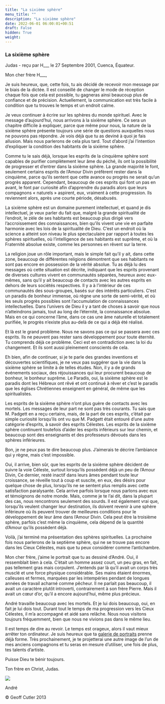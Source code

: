 ```yaml
---
title: "La sixième sphère"
menu_title: ""
description: "La sixième sphère"
date: 2022-06-01 06:00:01+00:51
draft: False
hidden: True
weight:
---
```

### La sixième sphère

Judas - reçu par H___  le 27 Septembre 2001, Cuenca, Équateur.

Mon cher frère H___,

Je suis heureux, que, cette fois, tu ais décidé de recevoir mon message par le biais de la dictée. Il est conseillé de changer le mode de réception chaque fois que cela est possible, tu gagneras ainsi beaucoup plus de confiance et de précision. Actuellement, la communication est très facile à condition que tu trouves le temps et un endroit calme.

Je veux continuer à écrire sur les sphères du monde spirituel. Avec le message d’aujourd’hui, nous arrivons à la sixième  sphère. Ce sera un chapitre difficile à expliquer, parce que même pour nous, la nature de la sixième sphère présente toujours une série de questions auxquelles nous ne pouvons pas répondre. Je vois déjà que tu as deviné à quoi je fais allusion. Mais nous parlerons de cela plus tard. Tout d’abord j’ai l’intention d’expliquer la condition des habitants de la sixième sphère.

Comme tu le sais déjà, lorsque les esprits de la cinquième sphère sont capables de purifier complètement leur âme du péché, ils ont la possibilité de progresser et d’entrer dans la sixième sphère. La grande majorité le font, seulement certains esprits de l’Amour Divin préfèrent rester dans la cinquième, parce qu’ils sentent que cette avance ou progrès ne serait qu’un progrès apparent. Cependant, beaucoup de ces esprits qui font un pas en avant, le font par curiosité afin d’apprendre du paradis alors que leurs compagnons « naturels » aspirent, eux, vraiment à cette progression. Ils reviennent alors, après une courte période, désabusés.

La sixième sphère est un domaine purement intellectuel, et quand je dis intellectuel, je veux parler du fait que, malgré la grande spiritualité de l’endroit, le zèle de ses habitants est beaucoup plus dirigé vers l’accroissement des connaissances, bien qu’ils vivent une vie en parfaite harmonie avec les lois de la spiritualité de Dieu. C’est un endroit où la science a atteint son niveau le plus spectaculaire par rapport à toutes les sphères spirituelles, où l’intelligence de ses habitants est suprême, et où la Fraternité absolue existe, comme les personnes en rêvent sur la terre.

La religion joue un rôle important, mais le simple fait qu’il y ait, dans cette zone, beaucoup de différentes religions démontrent que ses habitants ne sont pas encore en possession de la vérité absolue. Tu as déjà lu des messages où cette situation est décrite, indiquant que les esprits provenant de diverses cultures vivent en communautés séparées, heureux avec eux-mêmes, sans qu’il y ait beaucoup de contacts avec les autres esprits en dehors de leurs sociétés respectives. Il y a à l’intérieur de ces communautés des sous-groupes, basés sur des intérêts particuliers. C’est un paradis de bonheur immense, où règne une sorte de semi-vérité, et où les seuls progrès possibles sont l’accumulation de connaissances intellectuelles. Dans l’univers de Dieu il y a tant de choses à savoir que nous n’atteindrons jamais, tout au long de l’éternité, la connaissance absolue. Mais en ce qui concerne l’âme, dans ce cas une âme naturelle et totalement purifiée, le progrès n’existe plus au-delà de ce qui a déjà été réalisé.

Et là est le grand problème. Nous ne savons pas ce qui se passera avec ces esprits. Ils ne peuvent pas rester sans développement pour toute éternité. Tu comprends déjà ce problème. Ceci est en contradiction avec la loi du changement. Et ils sont aussi pleinement conscients de cela.

Eh bien, afin de continuer, si je te parle des grandes inventions et découvertes scientifiques, je ne veux pas suggérer que la vie dans la sixième sphère se limite à de telles études. Non, il y a de grands événements sociaux, des réjouissances qui leur procurent beaucoup de bonheur, le bonheur suprême. Le Paradis, oui, la sixième sphère est le paradis dont les Hébreux ont rêvé et ont continué à rêver et c’est le paradis que les églises Chrétiennes enseignent en général, de même que les spiritualistes.

Les esprits de la  sixième sphère n’ont plus guère de contacts avec les mortels. Les messages de leur part ne sont pas très courants. Tu sais que M. Padgett en a reçu certains, mais, de la part de ces esprits, c’était par simple curiosité lorsqu’ils ont vu que M. Padgett était entouré d’une autre catégorie d’esprits, à savoir des esprits Célestes. Les esprits de la sixième sphère continuent toutefois d’aider les esprits inférieurs sur leur chemin, et beaucoup sont des enseignants et des professeurs dévoués dans les sphères inférieures.

Bon, je ne peux pas te dire beaucoup plus. J’aimerais te décrire l’ambiance qui y règne, mais c’est impossible.

Oui, il arrive, bien sûr, que les esprits de la sixième  sphère décident de suivre la voie Céleste, surtout lorsqu’ils possèdent déjà un peu de l’Amour Divin, Ce dernier, resté inactif dans leurs âmes pendant toute leur croissance, se réveille tout à coup et suscite, en eux, des désirs pour quelque chose de plus, lorsqu’ils ne se sentent plus remplis avec cette satisfaction paralysante. Cela arrive parfois lorsque nous parlons avec eux et témoignons de notre monde. Mais, comme je te l’ai dit, dans la plupart des cas, nous rencontrons seulement des sourds. Il est également vrai que, lorsqu’ils  veulent changer leur destination, ils doivent revenir à une sphère inférieure où ils peuvent trouver de meilleures conditions pour le développement de leur âme dans l’Amour Divin. Cela peut être la troisième sphère, parfois c’est même la cinquième, cela dépend de la quantité d’Amour qu’ils possèdent déjà.

Voilà, j’ai terminé ma présentation des sphères spirituelles. La prochaine fois nous parlerons de la septième sphère, qui ne se trouve pas encore dans les Cieux Célestes, mais que tu peux considérer comme l’antichambre.

Mon cher frère, j’aime le portrait que tu as dessiné d’André. Oui, il ressemblait bien à cela. C’était un homme assez court, un peu gras, en fait, pas tellement gras mais corpulent. J’entends par là qu’il avait un corps très musclé et une force physique considérable. Ses mains étaient énormes, calleuses et fermes, marquées par les intempéries pendant de longues années de travail acharné comme pêcheur. Il ne parlait pas beaucoup, il avait un caractère plutôt introverti, contrairement à son frère Pierre. Mais il avait un cœur d’or, qu’il a encore aujourd’hui, même plus précieux.

André travaille beaucoup avec les mortels. Et je lui dois beaucoup, oui, en fait je lui dois tout. Durant tout le temps de ma progression vers les Cieux Célestes, il m’a accompagné et aidé sans relâche. Nous nous visitons toujours fréquemment, bien que nous ne vivions pas dans le même lieu.

Il est temps de dire au revoir. Le temps est orageux, alors il vaut mieux arrêter ton ordinateur. Je suis heureux que ta [galerie de portraits](/3-fr-judas-of-kerioth-messages/fr-portraits-of-the-apostel/) prenne déjà forme. Très prochainement, je te projetterai une autre image de l’un de mes anciens compagnons et tu seras en mesure d’utiliser, une fois de plus, tes talents d’artiste.

Puisse Dieu te bénir toujours.

Ton frère en Christ, Judas.

![](/3-fr-judas-of-kerioth-messages/fr-andrew-large.jpg)

André

© Geoff Cutler 2013